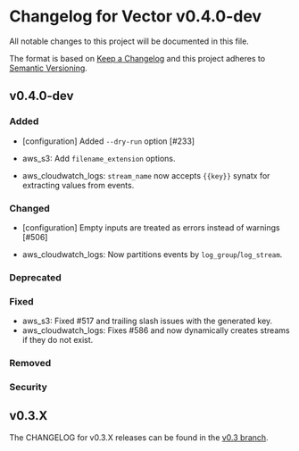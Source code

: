 
# Changelog for Vector v0.4.0-dev

All notable changes to this project will be documented in this file.

The format is based on [Keep a Changelog](http://keepachangelog.com/en/1.0.0/)
and this project adheres to [Semantic Versioning](http://semver.org/spec/v2.0.0.html).

## v0.4.0-dev

### Added
  - [configuration] Added `--dry-run` option [#233]

- aws_s3: Add `filename_extension` options.
- aws_cloudwatch_logs: `stream_name` now accepts `{{key}}` synatx for extracting values from events.

### Changed
  - [configuration] Empty inputs are treated as errors instead of warnings [#506]

- aws_cloudwatch_logs: Now partitions events by `log_group`/`log_stream`.

### Deprecated

### Fixed

- aws_s3: Fixed #517 and trailing slash issues with the generated key.
- aws_cloudwatch_logs: Fixes #586 and now dynamically creates streams if they do not exist.

### Removed

### Security

## v0.3.X

The CHANGELOG for v0.3.X releases can be found in the [v0.3 branch](https://github.com/timberio/vector/blob/v0.3/CHANGELOG.md).
